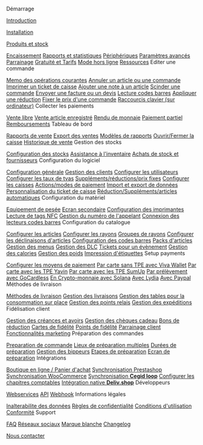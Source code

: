 Démarrage

[Introduction](/logiciel-de-caisse-enregistreuse/intro.md)

[Installation](/logiciel-de-caisse-enregistreuse/installation.md)

[Produits et stock](/logiciel-de-caisse-enregistreuse/produits.md)

[Encaissement](/logiciel-de-caisse-enregistreuse/encaissement.md)
[Rapports et statistiques](/logiciel-de-caisse-enregistreuse/rapports.md)
[Périphériques](/logiciel-de-caisse-enregistreuse/peripheriques.md)
[Paramètres avancés](/logiciel-de-caisse-enregistreuse/avance.md)
[Parrainage](/logiciel-de-caisse-enregistreuse/parrainnage.md)
[Gratuité et Tarifs](/logiciel-de-caisse-enregistreuse/tarifs.md)
[Mode hors ligne](/logiciel-de-caisse-enregistreuse/offlineMode.md)
[Ressources](/logiciel-de-caisse-enregistreuse/standAlone.md)
Editer une commande

[Memo des opérations courantes](/logiciel-de-caisse-enregistreuse/general.md)
[Annuler un article ou une commande](/logiciel-de-caisse-enregistreuse/venteAnnuler.md)
[Imprimer un ticket de caisse](/logiciel-de-caisse-enregistreuse/printTicketCaisse.md)
[Ajouter une note à un article](/logiciel-de-caisse-enregistreuse/noteArticle.md)
[Scinder une commande](/logiciel-de-caisse-enregistreuse/splitOrder.md)
[Envoyer une facture ou un devis](/logiciel-de-caisse-enregistreuse/facturation.md)
[Lecture codes barres](/logiciel-de-caisse-enregistreuse/codesBarresLecture.md)
[Appliquer une réduction](/logiciel-de-caisse-enregistreuse/venteAppliquerReduction.md)
[Fixer le prix d\'une commande](/logiciel-de-caisse-enregistreuse/ventePrixFixe.md)
[Raccourcis clavier (sur ordinateur)](/logiciel-de-caisse-enregistreuse/configShortcuts.md)
Collecter les paiements

[Vente libre](/logiciel-de-caisse-enregistreuse/venteArticleNonEnregistre.md)
[Vente article enregistré](/logiciel-de-caisse-enregistreuse/venteSimple.md)
[Rendu de monnaie](/logiciel-de-caisse-enregistreuse/venteAvecRenduMonnaie.md)
[Paiement partiel](/logiciel-de-caisse-enregistreuse/venteAvecPaiementPartiel.md)
[Remboursements](/logiciel-de-caisse-enregistreuse/remboursement.md)
Tableau de bord

[Rapports de vente](/logiciel-de-caisse-enregistreuse/graphiques.md)
[Export des ventes](/logiciel-de-caisse-enregistreuse/exportVentes.md)
[Modèles de rapports](/logiciel-de-caisse-enregistreuse/modelesRapports.md)
[Ouvrir/Fermer la caisse](/logiciel-de-caisse-enregistreuse/ouvrirCaisse.md)
[Historique de vente](/logiciel-de-caisse-enregistreuse/activiteVente.md)
Gestion des stocks

[Configuration des stocks](/logiciel-de-caisse-enregistreuse/gestionStocks.md)
[Assistance à l\'inventaire](/logiciel-de-caisse-enregistreuse/inventaire.md)
[Achats de stock et fournisseurs](/logiciel-de-caisse-enregistreuse/fournisseurs.md)
Configuration du logiciel

[Configuration générale](/logiciel-de-caisse-enregistreuse/configBoutique.md)
[Gestion des clients](/logiciel-de-caisse-enregistreuse/clients.md)
[Configurer les utilisateurs](/logiciel-de-caisse-enregistreuse/configUtilisateurs.md)
[Configurer les taux de tvas](/logiciel-de-caisse-enregistreuse/configTVAs.md)
[Suppléments/réductions/prix fixes](/logiciel-de-caisse-enregistreuse/configReductions.md)
[Configurer les caisses](/logiciel-de-caisse-enregistreuse/configCaisses.md)
[Actions/modes de paiement](/logiciel-de-caisse-enregistreuse/configModePaiement.md)
[Import et export de données](/logiciel-de-caisse-enregistreuse/importPLU.md)
[Personnalisation du ticket de caisse](/logiciel-de-caisse-enregistreuse/configTicket.md)
[Réduction/Suppléments/articles automatiques](/logiciel-de-caisse-enregistreuse/autoPLU.md)
Configuration du matériel

[Equipement de pesée](/logiciel-de-caisse-enregistreuse/materielPesee.md)
[Ecran secondaire](/logiciel-de-caisse-enregistreuse/ecranSecondaire.md)
[Configuration des imprimantes](/logiciel-de-caisse-enregistreuse/printConfig.md)
[Lecture de tags NFC](/logiciel-de-caisse-enregistreuse/nfcTag.md)
[Gestion du numéro de l\'appelant](/logiciel-de-caisse-enregistreuse/callingNumber.md)
[Connexion des lecteurs codes barres](/logiciel-de-caisse-enregistreuse/codesBarres.md)
Configuration du catalogue

[Configurer les articles](/logiciel-de-caisse-enregistreuse/configProduits.md)
[Configurer les rayons](/logiciel-de-caisse-enregistreuse/configRayons.md)
[Groupes de rayons](/logiciel-de-caisse-enregistreuse/deptGroups.md)
[Configurer les déclinaisons d\'articles](/logiciel-de-caisse-enregistreuse/configDeclinaisons.md)
[Configuration des codes barres](/logiciel-de-caisse-enregistreuse/codesBarresConfig.md)
[Packs d\'articles](/logiciel-de-caisse-enregistreuse/packPlu.md)
[Gestion des menus](/logiciel-de-caisse-enregistreuse/menus.md)
[Gestion des DLC](/logiciel-de-caisse-enregistreuse/DLC.md)
[Tickets pour un évènement](/logiciel-de-caisse-enregistreuse/eventTickets.md)
[Gestion des calories](/logiciel-de-caisse-enregistreuse/calories.md)
[Gestion des poids](/logiciel-de-caisse-enregistreuse/poids.md)
[Impression d\'étiquettes](/logiciel-de-caisse-enregistreuse/etiquettes.md)
Setup payments

[Configurer les moyens de paiement](/logiciel-de-caisse-enregistreuse/configCBPayment.md)
[Par carte sans TPE avec Viva Wallet](/logiciel-de-caisse-enregistreuse/configVivaPayment.md)
[Par carte avec les TPE Yavin](/logiciel-de-caisse-enregistreuse/configYavinPayment.md)
[Par carte avec les TPE SumUp](/logiciel-de-caisse-enregistreuse/configSumUpPayment.md)
[Par prélèvement avec GoCardless](/logiciel-de-caisse-enregistreuse/configGoCardlessPayment.md)
[En Crypto-monnaie avec Solana](/logiciel-de-caisse-enregistreuse/SolanaPayment.md)
[Avec Lydia](/logiciel-de-caisse-enregistreuse/configLydiaPayment.md)
[Avec Paypal](/logiciel-de-caisse-enregistreuse/configPaypalPayment.md)
Méthodes de livraison

[Méthodes de livraison](/logiciel-de-caisse-enregistreuse/takeAway.md)
[Gestion des livraisons](/logiciel-de-caisse-enregistreuse/deliver.md)
[Gestion des tables pour la consommation sur place](/logiciel-de-caisse-enregistreuse/eatin.md)
[Gestion des points relais](/logiciel-de-caisse-enregistreuse/relayDepot.md)
[Gestion des expéditions](/logiciel-de-caisse-enregistreuse/expeditions.md)
Fidélisation client

[Gestion des créances et avoirs](/logiciel-de-caisse-enregistreuse/debtAndCredit.md)
[Gestion des chèques cadeau](/logiciel-de-caisse-enregistreuse/voucherGift.md)
[Bons de réduction](/logiciel-de-caisse-enregistreuse/bonsReduction.md)
[Cartes de fidélité](/logiciel-de-caisse-enregistreuse/loyalty.md)
[Points de fidélité](/logiciel-de-caisse-enregistreuse/loyaltyPoints.md)
[Parrainage client](/logiciel-de-caisse-enregistreuse/loyaltyReferer.md)
[Fonctionnalités marketing](/logiciel-de-caisse-enregistreuse/marketing.md)
Préparation des commandes

[Preparation de commande](/logiciel-de-caisse-enregistreuse/preparation.md)
[Lieux de préparation multiples](/logiciel-de-caisse-enregistreuse/preparationMult.md)
[Durées de préparation](/logiciel-de-caisse-enregistreuse/preparationDuree.md)
[Gestion des bippeurs](/logiciel-de-caisse-enregistreuse/preparationBippeurs.md)
[Etapes de préparation](/logiciel-de-caisse-enregistreuse/preparationEtapes.md)
[Ecran de préparation](/logiciel-de-caisse-enregistreuse/preparationEcran.md)
Intégrations

[Boutique en ligne / Panier d\'achat](/logiciel-de-caisse-enregistreuse/webshop.md)
[Synchronisation Prestashop](/logiciel-de-caisse-enregistreuse/prestashop.md)
[Synchronisation WooCommerce](/logiciel-de-caisse-enregistreuse/wooCommerce.md)
[Synchronisation **Cegid loop**](/logiciel-de-caisse-enregistreuse/cegid.md)
[Configurer les chapitres comptables](/logiciel-de-caisse-enregistreuse/configChapitresCpt.md)
[Intégration native **Deliv.shop**](/logiciel-de-caisse-enregistreuse/delivshop.md)
Développeurs

[Webservices](/logiciel-de-caisse-enregistreuse/webservices.md)
[API](/logiciel-de-caisse-enregistreuse/api.md)
[Webhook](/logiciel-de-caisse-enregistreuse/webhook.md)
Informations légales

[Inalterabilite des données](/logiciel-de-caisse-enregistreuse/inalterabilite.md)
[Règles de confidentialité](/logiciel-de-caisse-enregistreuse/privacyPolicy.md)
[Conditions d\'utilisation](/logiciel-de-caisse-enregistreuse/TermsOfUse.md)
[Conformité](/logiciel-de-caisse-enregistreuse/attestationConformite.md)
Support

[FAQ](/logiciel-de-caisse-enregistreuse/FAQ.md)
[Réseaux sociaux](/logiciel-de-caisse-enregistreuse/reseaux.md)
[Marque blanche](/logiciel-de-caisse-enregistreuse/whitelabel.md)
[Changelog](/logiciel-de-caisse-enregistreuse/news.md)

[Nous contacter](/logiciel-de-caisse-enregistreuse/contact.md)


